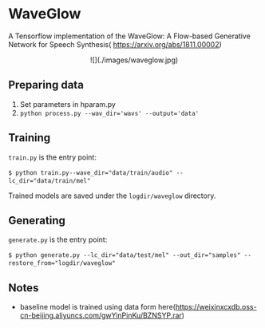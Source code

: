 # WaveGlow
A Tensorflow implementation of the WaveGlow: A Flow-based Generative Network for Speech Synthesis(
https://arxiv.org/abs/1811.00002)

<div align=center>![](./images/waveglow.jpg)</div>

## Preparing data

1. Set parameters in hparam.py
2. `python process.py --wav_dir='wavs' --output='data'`

## Training

`train.py` is the entry point:

```
$ python train.py--wave_dir="data/train/audio" --lc_dir="data/train/mel"
```

Trained models are saved under the `logdir/waveglow` directory.

## Generating

`generate.py` is the entry point:

```
$ python generate.py --lc_dir="data/test/mel" --out_dir="samples" --restore_from="logdir/waveglow"
```

## Notes
* baseline model is trained using data form here(https://weixinxcxdb.oss-cn-beijing.aliyuncs.com/gwYinPinKu/BZNSYP.rar)

